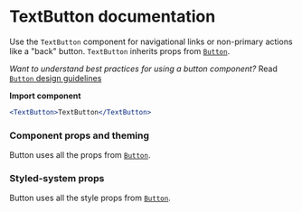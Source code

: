 # TextButton documentation
Use the `TextButton` component for navigational links or non-primary actions like a "back" button. `TextButton` inherits props from [`Button`](https://consensys.github.io/rimble-ui/?path=/story/button--documentation).

_Want to understand best practices for using a button component?_ Read [`Button` design guidelines](https://consensys.github.io/rimble-ui/?path=/story/button--design--guidelines)

**Import component**
```jsx
<TextButton>TextButton</TextButton>
```
<!-- STORY -->

### Component props and theming

Button uses all the props from [`Button`](https://consensys.github.io/rimble-ui/?path=/story/button--documentation).

### Styled-system props

Button uses all the style props from [`Button`](https://consensys.github.io/rimble-ui/?path=/story/button--documentation).

